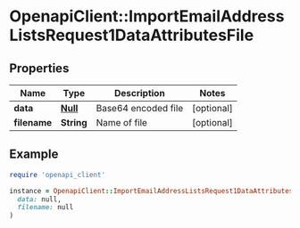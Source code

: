 # OpenapiClient::ImportEmailAddressListsRequest1DataAttributesFile

## Properties

| Name | Type | Description | Notes |
| ---- | ---- | ----------- | ----- |
| **data** | [**Null**](Null.md) | Base64 encoded file | [optional] |
| **filename** | **String** | Name of file | [optional] |

## Example

```ruby
require 'openapi_client'

instance = OpenapiClient::ImportEmailAddressListsRequest1DataAttributesFile.new(
  data: null,
  filename: null
)
```

